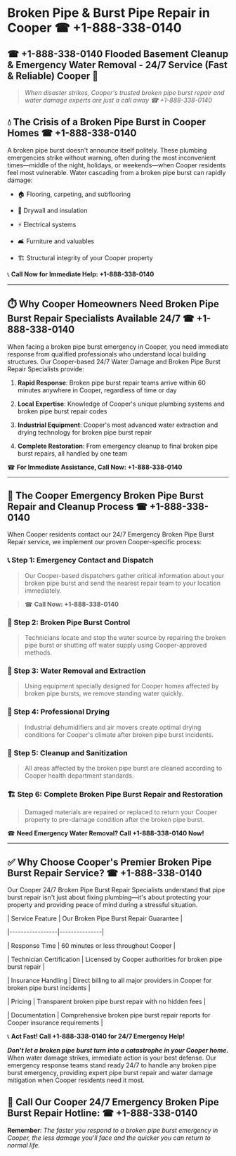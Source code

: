 # Broken Pipe & Burst Pipe Repair in Cooper ☎ +1-888-338-0140  
## ☎ +1-888-338-0140 Flooded Basement Cleanup & Emergency Water Removal - 24/7 Service (Fast & Reliable) Cooper 🚨  

> *When disaster strikes, Cooper's trusted broken pipe burst repair and water damage experts are just a call away ☎ +1-888-338-0140*  

## 💧 The Crisis of a Broken Pipe Burst in Cooper Homes ☎ +1-888-338-0140  

A broken pipe burst doesn't announce itself politely. These plumbing emergencies strike without warning, often during the most inconvenient times—middle of the night, holidays, or weekends—when Cooper residents feel most vulnerable. Water cascading from a broken pipe burst can rapidly damage:  

* 🏠 Flooring, carpeting, and subflooring  
* 🧱 Drywall and insulation  
* ⚡ Electrical systems  
* 🛋️ Furniture and valuables  
* 🏗️ Structural integrity of your Cooper property  

📞 **Call Now for Immediate Help: +1-888-338-0140**  

---  

## ⏱️ Why Cooper Homeowners Need Broken Pipe Burst Repair Specialists Available 24/7 ☎ +1-888-338-0140  

When facing a broken pipe burst emergency in Cooper, you need immediate response from qualified professionals who understand local building structures. Our Cooper-based 24/7 Water Damage and Broken Pipe Burst Repair Specialists provide:  

1. **Rapid Response**: Broken pipe burst repair teams arrive within 60 minutes anywhere in Cooper, regardless of time or day  
2. **Local Expertise**: Knowledge of Cooper's unique plumbing systems and broken pipe burst repair codes  
3. **Industrial Equipment**: Cooper's most advanced water extraction and drying technology for broken pipe burst repair  
4. **Complete Restoration**: From emergency cleanup to final broken pipe burst repairs, all handled by one team  

☎ **For Immediate Assistance, Call Now: +1-888-338-0140**  

---  

## 🔧 The Cooper Emergency Broken Pipe Burst Repair and Cleanup Process ☎ +1-888-338-0140  

When Cooper residents contact our 24/7 Emergency Broken Pipe Burst Repair service, we implement our proven Cooper-specific process:  

### 📞 Step 1: Emergency Contact and Dispatch  
> Our Cooper-based dispatchers gather critical information about your broken pipe burst and send the nearest repair team to your location immediately.  
> ☎ **Call Now: +1-888-338-0140**  

### 🚿 Step 2: Broken Pipe Burst Control  
> Technicians locate and stop the water source by repairing the broken pipe burst or shutting off water supply using Cooper-approved methods.  

### 🌊 Step 3: Water Removal and Extraction  
> Using equipment specially designed for Cooper homes affected by broken pipe bursts, we remove standing water quickly.  

### 💨 Step 4: Professional Drying  
> Industrial dehumidifiers and air movers create optimal drying conditions for Cooper's climate after broken pipe burst incidents.  

### 🧼 Step 5: Cleanup and Sanitization  
> All areas affected by the broken pipe burst are cleaned according to Cooper health department standards.  

### 🏗️ Step 6: Complete Broken Pipe Burst Repair and Restoration  
> Damaged materials are repaired or replaced to return your Cooper property to pre-damage condition after the broken pipe burst.  

☎ **Need Emergency Water Removal? Call +1-888-338-0140 Now!**  

---  

## ✅ Why Choose Cooper's Premier Broken Pipe Burst Repair Service? ☎ +1-888-338-0140  

Our Cooper 24/7 Broken Pipe Burst Repair Specialists understand that pipe burst repair isn't just about fixing plumbing—it's about protecting your property and providing peace of mind during a stressful situation.  

| Service Feature | Our Broken Pipe Burst Repair Guarantee |  
|-----------------|---------------|  
| Response Time | 60 minutes or less throughout Cooper |  
| Technician Certification | Licensed by Cooper authorities for broken pipe burst repair |  
| Insurance Handling | Direct billing to all major providers in Cooper for broken pipe burst incidents |  
| Pricing | Transparent broken pipe burst repair with no hidden fees |  
| Documentation | Comprehensive broken pipe burst repair reports for Cooper insurance requirements |  

📞 **Act Fast! Call +1-888-338-0140 for 24/7 Emergency Help!**  

***Don't let a broken pipe burst turn into a catastrophe in your Cooper home.*** When water damage strikes, immediate action is your best defense. Our emergency response teams stand ready 24/7 to handle any broken pipe burst emergency, providing expert pipe burst repair and water damage mitigation when Cooper residents need it most.  

## 📱 Call Our Cooper 24/7 Emergency Broken Pipe Burst Repair Hotline: ☎ +1-888-338-0140  

**Remember**: *The faster you respond to a broken pipe burst emergency in Cooper, the less damage you'll face and the quicker you can return to normal life.*